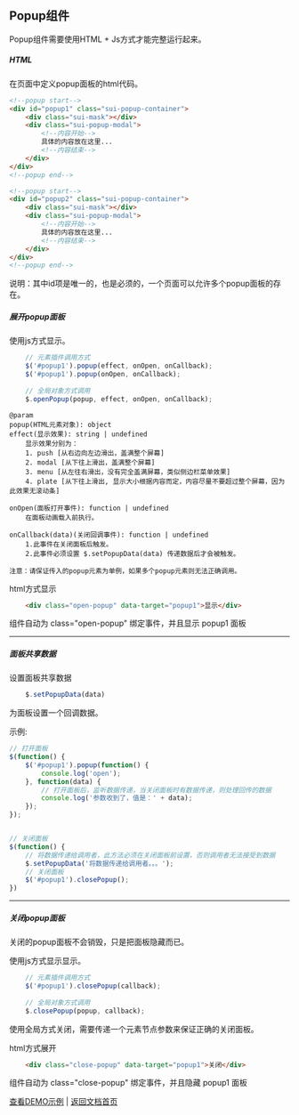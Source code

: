 ## Popup组件
Popup组件需要使用HTML + Js方式才能完整运行起来。

##### HTML
在页面中定义popup面板的html代码。

```html
<!--popup start-->
<div id="popup1" class="sui-popup-container">
	<div class="sui-mask"></div>
	<div class="sui-popup-modal">
		<!--内容开始-->
		具体的内容放在这里...
		<!--内容结束-->
	</div>
</div>
<!--popup end-->

<!--popup start-->
<div id="popup2" class="sui-popup-container">
	<div class="sui-mask"></div>
	<div class="sui-popup-modal">
		<!--内容开始-->
		具体的内容放在这里...
		<!--内容结束-->
	</div>
</div>
<!--popup end-->
```
说明：其中id项是唯一的，也是必须的，一个页面可以允许多个popup面板的存在。

##### 展开popup面板
使用js方式显示。

```javascript
	// 元素插件调用方式
	$('#popup1').popup(effect, onOpen, onCallback);
	$('#popup1').popup(onOpen, onCallback);
	
	// 全局对象方式调用
	$.openPopup(popup, effect, onOpen, onCallback);
```

	@param
	popup(HTML元素对象): object
	effect(显示效果): string | undefined
		显示效果分别为：
		1. push [从右边向左边滑出，盖满整个屏幕]
		2. modal [从下往上滑出，盖满整个屏幕]
		3. menu [从左往右滑出，没有完全盖满屏幕，类似侧边栏菜单效果]
		4. plate [从下往上滑出, 显示大小根据内容而定，内容尽量不要超过整个屏幕，因为此效果无滚动条]
		
	onOpen(面板打开事件): function | undefined
        在面板动画载入前执行。
        
    onCallback(data)(关闭回调事件): function | undefined
        1.此事件在关闭面板后触发。
        2.此事件必须设置 $.setPopupData(data) 传递数据后才会被触发。
	
	注意：请保证传入的popup元素为单例，如果多个popup元素则无法正确调用。

	
html方式显示
```html
	<div class="open-popup" data-target="popup1">显示</div>
```
组件自动为 class="open-popup" 绑定事件，并且显示 popup1 面板

----------



##### 面板共享数据
设置面板共享数据
```javascript
	$.setPopupData(data)
```

为面板设置一个回调数据。

示例:
```javascript
// 打开面板
$(function() {
    $('#popup1').popup(function() {
        console.log('open');
    }, function(data) {
        // 打开面板后，监听数据传递，当关闭面板时有数据传递，则处理回传的数据
        console.log('参数收到了，值是：' + data);
    });
});


// 关闭面板
$(function() {
    // 将数据传递给调用者，此方法必须在关闭面板前设置，否则调用者无法接受到数据
    $.setPopupData('将数据传递给调用者。。。');
    // 关闭面板
    $('#popup1').closePopup();
})
```

----------



##### 关闭popup面板
关闭的popup面板不会销毁，只是把面板隐藏而已。


使用js方式显示显示。
```javascript
	// 元素插件调用方式
	$('#popup1').closePopup(callback);
	
	// 全局对象方式调用
	$.closePopup(popup, callback);
```

使用全局方式关闭，需要传递一个元素节点参数来保证正确的关闭面板。


html方式展开
```html
	<div class="close-popup" data-target="popup1">关闭</div>
```
组件自动为 class="close-popup" 绑定事件，并且隐藏 popup1 面板

[查看DEMO示例](https://dusksoft.github.io/SimpleUI/demo/popup.html) | [返回文档首页](index.md)
